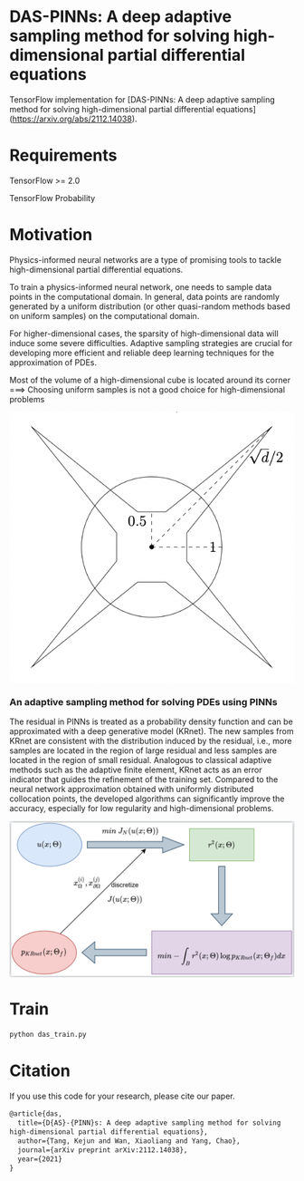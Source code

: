 # DAS-PINNs:  A deep adaptive sampling method for solving high-dimensional partial differential equations


TensorFlow implementation for [DAS-PINNs:  A deep adaptive sampling method for solving high-dimensional partial differential equations] (https://arxiv.org/abs/2112.14038).


# Requirements

TensorFlow >= 2.0

TensorFlow Probability



# Motivation

Physics-informed neural networks are a type of promising tools to tackle high-dimensional partial differential equations.

To train a physics-informed neural network, one needs to sample data points in the computational domain. 
In general, data points are randomly generated by a uniform distribution (or other quasi-random methods based on uniform samples) on the computational domain. 

For higher-dimensional cases, the sparsity of high-dimensional data will induce some severe difficulties. 
Adaptive sampling strategies are crucial for developing more efficient and reliable deep learning techniques for the approximation of PDEs.

Most of the volume of a high-dimensional cube is located around its corner  ===>   Choosing uniform samples is not a good choice for high-dimensional problems

<img align="middle" src="./assets/hypercube.png" alt="uni_ngood" />



### An adaptive sampling method for solving PDEs using PINNs

The residual in PINNs is treated as a probability density function and can be approximated with a deep generative model (KRnet). The new samples from KRnet are consistent with the distribution induced by the residual, i.e., more samples are located in the region of large residual and less samples are located in the region of small residual. Analogous to classical adaptive methods such as the adaptive finite element, KRnet acts as an error indicator that guides the refinement of the training set. Compared to the neural network approximation obtained with uniformly distributed collocation points, the developed algorithms can significantly improve the accuracy, especially for low regularity and high-dimensional problems. 

<img align="middle" src="./assets/framework.png" alt="das" />



# Train
```bash
python das_train.py
```



# Citation
If you use this code for your research, please cite our paper.
```
@article{das,
  title={D{AS}-{PINN}s: A deep adaptive sampling method for solving high-dimensional partial differential equations},
  author={Tang, Kejun and Wan, Xiaoliang and Yang, Chao},
  journal={arXiv preprint arXiv:2112.14038},
  year={2021}
}
```















